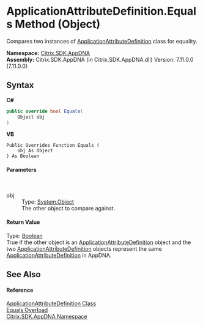 # ApplicationAttributeDefinition.Equals Method (Object)
 

Compares two instances of <a href="6abacc77-38ad-8572-e2dd-e6f19ca0f74c">ApplicationAttributeDefinition</a> class for equality.

**Namespace:**&nbsp;[Citrix.SDK.AppDNA](index.md)<br />**Assembly:**&nbsp;Citrix.SDK.AppDNA (in Citrix.SDK.AppDNA.dll) Version: 7.11.0.0 (7.11.0.0)

## Syntax

**C#**
```csharp
public override bool Equals(
	Object obj
)
```

**VB**
```vbnet
Public Overrides Function Equals ( 
	obj As Object
) As Boolean
```


#### Parameters
&nbsp;<dl><dt>obj</dt><dd>Type: <a href="http://msdn2.microsoft.com/en-us/library/e5kfa45b" target="_blank">System.Object</a><br />The other object to compare against.</dd></dl>

#### Return Value
Type: <a href="http://msdn2.microsoft.com/en-us/library/a28wyd50" target="_blank">Boolean</a><br />True if the other object is an <a href="6abacc77-38ad-8572-e2dd-e6f19ca0f74c">ApplicationAttributeDefinition</a> object and the two <a href="6abacc77-38ad-8572-e2dd-e6f19ca0f74c">ApplicationAttributeDefinition</a> objects represent the same <a href="6abacc77-38ad-8572-e2dd-e6f19ca0f74c">ApplicationAttributeDefinition</a> in AppDNA.

## See Also


#### Reference
<a href="6abacc77-38ad-8572-e2dd-e6f19ca0f74c">ApplicationAttributeDefinition Class</a><br /><a href="52d5e812-5246-2468-ddcf-ea6afa6d2ef0">Equals Overload</a><br /><a href="fe2d265b-410b-8b11-1eb4-a790e0b062bf">Citrix.SDK.AppDNA Namespace</a><br />